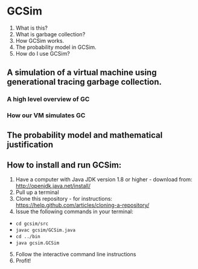 # GCSim

1. What is this?
2. What is garbage collection?
3. How GCSim works.
4. The probability model in GCSim.
5. How do I use GCSim?

## A simulation of a virtual machine using generational tracing garbage collection.

### A high level overview of GC

### How our VM simulates GC

## The probability model and mathematical justification

## How to install and run GCSim:
1. Have a computer with Java JDK version 1.8 or higher - download from: http://openjdk.java.net/install/
2. Pull up a terminal
3. Clone this repository - for instructions: https://help.github.com/articles/cloning-a-repository/
4. Issue the following commands in your terminal:
* `cd gcsim/src`
* `javac gcsim/GCSim.java`
* `cd ../bin`
* `java gcsim.GCSim`
5. Follow the interactive command line instructions
6. Profit!
